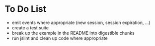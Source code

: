 # To Do List

* emit events where appropriate (new session, session expiration, ...)
* create a test suite
* break up the example in the README into digestible chunks
* run jslint and clean up code where appropriate